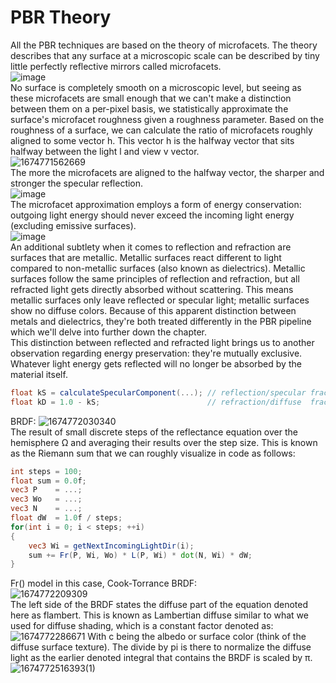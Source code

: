 # PBR Theory
All the PBR techniques are based on the theory of microfacets. 
The theory describes that any surface at a microscopic scale can be described by tiny little perfectly reflective mirrors called microfacets.   
![image](https://user-images.githubusercontent.com/98029669/214962988-5690ed2e-5ec3-4776-9f2f-95fd8a5cd1c7.png)  
No surface is completely smooth on a microscopic level, but seeing as these microfacets are small enough that we can't make a distinction between them on a per-pixel basis, we statistically approximate the surface's microfacet roughness given a roughness parameter. 
Based on the roughness of a surface, we can calculate the ratio of microfacets roughly aligned to some vector h.
This vector h is the halfway vector that sits halfway between the light l and view v vector.  
![1674771562669](https://user-images.githubusercontent.com/98029669/214963649-1c6b3ce0-3c09-4d56-84f0-25a74937fcb7.png)  
The more the microfacets are aligned to the halfway vector, the sharper and stronger the specular reflection.  
![image](https://user-images.githubusercontent.com/98029669/214963736-4115f68d-94a6-430d-b0f3-5c6dfda5fc6b.png)  
The microfacet approximation employs a form of energy conservation: outgoing light energy should never exceed the incoming light energy (excluding emissive surfaces).  
![image](https://user-images.githubusercontent.com/98029669/214964087-15b10a31-45c5-4656-9d46-e2cd6a8cca90.png)  
An additional subtlety when it comes to reflection and refraction are surfaces that are metallic. 
Metallic surfaces react different to light compared to non-metallic surfaces (also known as dielectrics). 
Metallic surfaces follow the same principles of reflection and refraction, but all refracted light gets directly absorbed without scattering. 
This means metallic surfaces only leave reflected or specular light; metallic surfaces show no diffuse colors.
Because of this apparent distinction between metals and dielectrics, they're both treated differently in the PBR pipeline which we'll delve into further down the chapter.   
This distinction between reflected and refracted light brings us to another observation regarding energy preservation: they're mutually exclusive. 
Whatever light energy gets reflected will no longer be absorbed by the material itself.   
```GLSL
float kS = calculateSpecularComponent(...); // reflection/specular fraction
float kD = 1.0 - kS;                        // refraction/diffuse  fraction
```

BRDF:
![1674772030340](https://user-images.githubusercontent.com/98029669/214964896-749c35d2-a0b1-4373-98f0-d03f6d746758.png)  
The result of small discrete steps of the reflectance equation over the hemisphere Ω and averaging their results over the step size. 
This is known as the Riemann sum that we can roughly visualize in code as follows:
```GLSL
int steps = 100;
float sum = 0.0f;
vec3 P    = ...;
vec3 Wo   = ...;
vec3 N    = ...;
float dW  = 1.0f / steps;
for(int i = 0; i < steps; ++i) 
{
    vec3 Wi = getNextIncomingLightDir(i);
    sum += Fr(P, Wi, Wo) * L(P, Wi) * dot(N, Wi) * dW;
}
```
Fr() model in this case, Cook-Torrance BRDF:  
![1674772209309](https://user-images.githubusercontent.com/98029669/214965404-4ea15a57-34ac-46d5-9a87-c91d76f25033.png)  
The left side of the BRDF states the diffuse part of the equation denoted here as flambert.
This is known as Lambertian diffuse similar to what we used for diffuse shading, which is a constant factor denoted as:  
![1674772286671](https://user-images.githubusercontent.com/98029669/214965599-00294651-2309-4c07-a03a-da814ed5accf.png)
With c being the albedo or surface color (think of the diffuse surface texture). 
The divide by pi is there to normalize the diffuse light as the earlier denoted integral that contains the BRDF is scaled by π.  
![1674772516393(1)](https://user-images.githubusercontent.com/98029669/214966166-5ff31a77-50c2-44a0-ae65-0acc2242754a.png)

 

